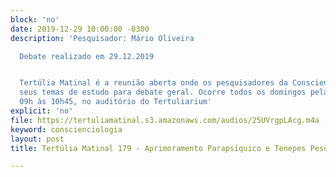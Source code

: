 ```yaml
---
block: 'no'
date: 2019-12-29 10:00:00 -0300
description: 'Pesquisador: Mário Oliveira

  Debate realizado em 29.12.2019


  Tertúlia Matinal é a reunião aberta onde os pesquisadores da Conscienciologia apresentam
  seus temas de estudo para debate geral. Ocorre todos os domingos pela manhã, das
  09h às 10h45, no auditório do Tertuliarium'
explicit: 'no'
file: https://tertuliamatinal.s3.amazonaws.com/audios/25UVrgpLAcg.m4a
keyword: conscienciologia
layout: post
title: Tertúlia Matinal 179 - Aprimoramento Parapsíquico e Tenepes Pesquisador

---
```

